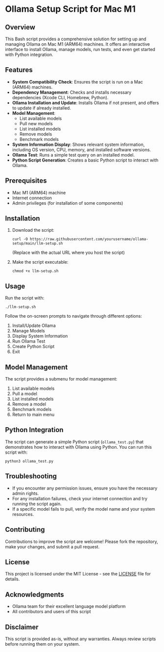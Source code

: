 # Ollama Setup Script for Mac M1

## Overview

This Bash script provides a comprehensive solution for setting up and managing Ollama on Mac M1 (ARM64) machines. It offers an interactive interface to install Ollama, manage models, run tests, and even get started with Python integration.

## Features

- **System Compatibility Check**: Ensures the script is run on a Mac (ARM64) machines.
- **Dependency Management**: Checks and installs necessary dependencies (Xcode CLI, Homebrew, Python).
- **Ollama Installation and Update**: Installs Ollama if not present, and offers to update if already installed.
- **Model Management**:
  - List available models
  - Pull new models
  - List installed models
  - Remove models
  - Benchmark models
- **System Information Display**: Shows relevant system information, including OS version, CPU, memory, and installed software versions.
- **Ollama Test**: Runs a simple test query on an installed model.
- **Python Script Generation**: Creates a basic Python script to interact with Ollama.

## Prerequisites

- Mac M1 (ARM64) machine
- Internet connection
- Admin privileges (for installation of some components)

## Installation

1. Download the script:
   ```
   curl -O https://raw.githubusercontent.com/yourusername/ollama-setup/main/llm-setup.sh
   ```
   (Replace with the actual URL where you host the script)

2. Make the script executable:
   ```
   chmod +x llm-setup.sh
   ```

## Usage

Run the script with:

```
./llm-setup.sh
```

Follow the on-screen prompts to navigate through different options:

1. Install/Update Ollama
2. Manage Models
3. Display System Information
4. Run Ollama Test
5. Create Python Script
6. Exit

## Model Management

The script provides a submenu for model management:

1. List available models
2. Pull a model
3. List installed models
4. Remove a model
5. Benchmark models
6. Return to main menu

## Python Integration

The script can generate a simple Python script (`ollama_test.py`) that demonstrates how to interact with Ollama using Python. You can run this script with:

```
python3 ollama_test.py
```

## Troubleshooting

- If you encounter any permission issues, ensure you have the necessary admin rights.
- For any installation failures, check your internet connection and try running the script again.
- If a specific model fails to pull, verify the model name and your system resources.

## Contributing

Contributions to improve the script are welcome! Please fork the repository, make your changes, and submit a pull request.

## License

This project is licensed under the MIT License - see the [LICENSE](LICENSE) file for details.

## Acknowledgments

- Ollama team for their excellent language model platform
- All contributors and users of this script

## Disclaimer

This script is provided as-is, without any warranties. Always review scripts before running them on your system.
